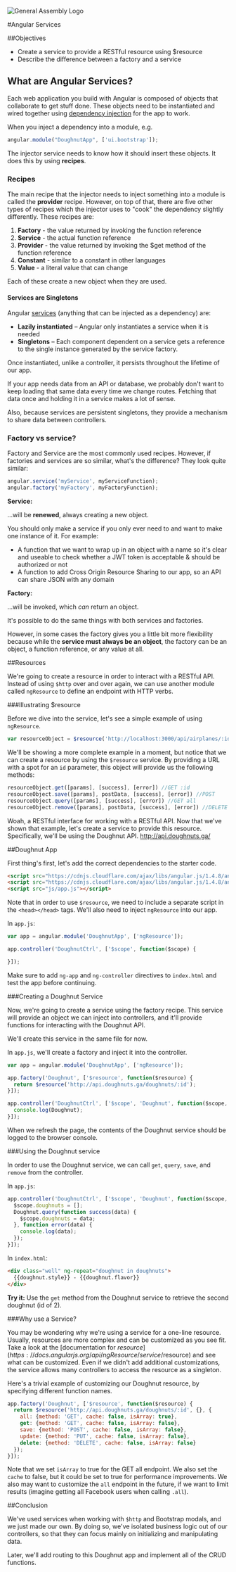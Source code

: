 ![General Assembly Logo](http://i.imgur.com/ke8USTq.png)

#Angular Services

##Objectives

* Create a service to provide a RESTful resource using $resource
* Describe the difference between a factory and a service

## What are Angular Services?

Each web application you build with Angular is composed of objects that collaborate to get stuff done. These objects need to be instantiated and wired together using [dependency injection](https://docs.angularjs.org/guide/di) for the app to work.

When you inject a dependency into a module, e.g.

```javascript
angular.module("DoughnutApp", ['ui.bootstrap']);
```

The injector service needs to know how it should insert these objects. It does this by using **recipes**.

### Recipes

The main recipe that the injector needs to inject something into a module is called the **provider** recipe. However, on top of that, there are five other types of recipes which the injector uses to "cook" the dependency slightly differently. These recipes are:

1. **Factory** - the value returned by invoking the function reference
2. **Service** - the actual function reference
3. **Provider** - the value returned by invoking the $get method of the function reference
4. **Constant** - similar to a constant in other languages
5. **Value** - a literal value that can change

Each of these create a new object when they are used.

#### Services are Singletons

Angular [services](https://docs.angularjs.org/guide/services) (anything that can be injected as a dependency) are:

- **Lazily instantiated** – Angular only instantiates a service when it is needed
- **Singletons** – Each component dependent on a service gets a reference to the single instance generated by the service factory.

Once instantiated, unlike a controller, it persists throughout the lifetime of our app.

If your app needs data from an API or database, we probably don't want to keep loading that same data every time we change routes. Fetching that data once and holding it in a service makes a lot of sense.

Also, because services are persistent singletons, they provide a mechanism to share data between controllers.

### Factory vs service?

Factory and Service are the most commonly used recipes.  However, if factories and services are so similar, what's the difference? They look quite similar:

```javascript
angular.service('myService', myServiceFunction);
angular.factory('myFactory', myFactoryFunction);
```

**Service:**

...will be **renewed**, always creating a new object.

You should only make a service if you only ever need to and want to make one instance of it.  For example:

- A function that we want to wrap up in an object with a name so it's clear and useable to check whether a JWT token is acceptable & should be authorized or not
- A function to add Cross Origin Resource Sharing to our app, so an API can share JSON with any domain

**Factory:**

...will be invoked, which _can_ return an object.

It's possible to do the same things with both services and factories.

However, in some cases the factory gives you a little bit more flexibility because while the **service must always be an object**, the factory can be an object, a function reference, or any value at all.

##Resources

We're going to create a resource in order to interact with a RESTful API. Instead of using `$http` over and over again, we can use another module called `ngResource` to define an endpoint with HTTP verbs.

###Illustrating $resource

Before we dive into the service, let's see a simple example of using `ngResource`.

```js
var resourceObject = $resource('http://localhost:3000/api/airplanes/:id');
```

We'll be showing a more complete example in a moment, but notice that we can create a resource by using the `$resource` service. By providing a URL with a spot for an `id` parameter, this object will provide us the following methods:

```js
resourceObject.get([params], [success], [error]) //GET :id
resourceObject.save([params], postData, [success], [error]) //POST
resourceObject.query([params], [success], [error]) //GET all
resourceObject.remove([params], postData, [success], [error]) //DELETE :id
```

Woah, a RESTful interface for working with a RESTful API. Now that we've shown that example, let's create a service to provide this resource. Specifically, we'll be using the Doughnut API. http://api.doughnuts.ga/

##Doughnut App

First thing's first, let's add the correct dependencies to the starter code.

```html
<script src="https://cdnjs.cloudflare.com/ajax/libs/angular.js/1.4.8/angular.js"></script>
<script src="https://cdnjs.cloudflare.com/ajax/libs/angular.js/1.4.8/angular-resource.js"></script>
<script src="js/app.js"></script>
```

Note that in order to use `$resource`, we need to include a separate script in the `<head></head>` tags. We'll also need to inject `ngResource` into our app.

In `app.js`:

```js
var app = angular.module('DoughnutApp', ['ngResource']);

app.controller('DoughnutCtrl', ['$scope', function($scope) {

}]);
```

Make sure to add `ng-app` and `ng-controller` directives to `index.html` and test the app before continuing.

###Creating a Doughnut Service

Now, we're going to create a service using the factory recipe. This service will provide an object we can inject into controllers, and it'll provide functions for interacting with the Doughnut API.

We'll create this service in the same file for now.

In `app.js`, we'll create a factory and inject it into the controller.

```js
var app = angular.module('DoughnutApp', ['ngResource']);

app.factory('Doughnut', ['$resource', function($resource) {
  return $resource('http://api.doughnuts.ga/doughnuts/:id');
}]);

app.controller('DoughnutCtrl', ['$scope', 'Doughnut', function($scope, Doughnut) {
  console.log(Doughnut);
}]);
```

When we refresh the page, the contents of the Doughnut service should be logged to the browser console.

###Using the Doughnut service

In order to use the Doughnut service, we can call `get`, `query`, `save`, and `remove` from the controller.

In `app.js`:

```js
app.controller('DoughnutCtrl', ['$scope', 'Doughnut', function($scope, Doughnut) {
  $scope.doughnuts = [];
  Doughnut.query(function success(data) {
    $scope.doughnuts = data;
  }, function error(data) {
    console.log(data);
  });
}]);
```

In `index.html`:

```html
<div class="well" ng-repeat="doughnut in doughnuts">
  {{doughnut.style}} - {{doughnut.flavor}}
</div>
```

**Try it:** Use the `get` method from the Doughnut service to retrieve the second doughnut (id of 2).

###Why use a Service?

You may be wondering why we're using a service for a one-line resource. Usually, resources are more complex and can be customized as you see fit. Take a look at the [documentation for $resource](https://docs.angularjs.org/api/ngResource/service/$resource) and see what can be customized. Even if we didn't add additional customizations, the service allows many controllers to access the resource as a singleton.

Here's a trivial example of customizing our Doughnut resource, by specifying different function names.

```js
app.factory('Doughnut', ['$resource', function($resource) {
  return $resource('http://api.doughnuts.ga/doughnuts/:id', {}, {
    all: {method: 'GET', cache: false, isArray: true},
    get: {method: 'GET', cache: false, isArray: false},
    save: {method: 'POST', cache: false, isArray: false},
    update: {method: 'PUT', cache: false, isArray: false},
    delete: {method: 'DELETE', cache: false, isArray: false}
  });
}]);
```

Note that we set `isArray` to true for the GET all endpoint. We also set the `cache` to false, but it could be set to true for performance improvements. We also may want to customize the `all` endpoint in the future, if we want to limit results (imagine getting all Facebook users when calling `.all`).

##Conclusion

We've used services when working with `$http` and Bootstrap modals, and we just made our own. By doing so, we've isolated business logic out of our controllers, so that they can focus mainly on initializing and manipulating data.

Later, we'll add routing to this Doughnut app and implement all of the CRUD functions.

